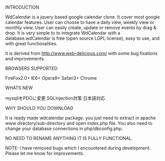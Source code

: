 INTRODUCTION

WdCalendar is a jquery based google calendar clone. It cover most google calendar features. User can choose to have a daily view, weekly view or monthly view. User can easily create, update or remove events by drag & drop. It is very simple to to integrate WdCalendar with a database.wdCalendar is free (open source LGPL license), easy to use, and with great functionalities.

It is derived from http://www.web-delicious.com/ with some bug fixations and improvements.

BROWSERS SUPPORTED

FireFox2.0+ IE6+ Opera9+ Safari3+ Chrome

WHATS NEW

mysqliをPDOに変更
SQLInjection対策
日本語対応

WHY SHOULD YOU DOWNLOAD

It is ready made wdcalendar package. you just need to extract in apache www directory/sub-directory and open index.php file.
You also need to change your database connections in php/dbconfig.php.

NO NEED TO RENAME ANYTHING IT IS FULLY FUNCTIONAL.

NOTE: I have removed bugs which I encountered during development. Please let me know for improvements.

